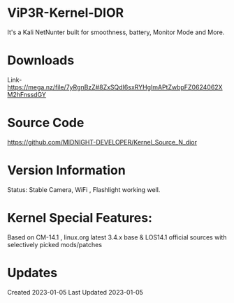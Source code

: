 # ViP3R-Kernel-DIOR

  It's a Kali NetNunter built for smoothness, battery, Monitor Mode and More.
 
# Downloads
  Link- https://mega.nz/file/7yRgnBzZ#8ZxSQdI6sxRYHgImAPtZwbpFZ0624062XM2hFnssdGY
  
# Source Code
  https://github.com/MIDNIGHT-DEVELOPER/Kernel_Source_N_dior
  
# Version Information
  Status: Stable
  Camera, WiFi , Flashlight working well.

# Kernel Special Features: 
  Based on CM-14.1 , linux.org latest 3.4.x base & LOS14.1 official sources with selectively picked mods/patches

# Updates
  Created 2023-01-05
  Last Updated 2023-01-05

